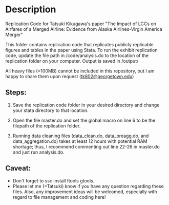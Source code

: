 # Description

Replication Code for Tatsuki Kikugawa's paper "The Impact of LCCs on Airfares of a Merged Airline:
Evidence from Alaska Airlines-Virgin America Merger"

This folder contains replication code that replicates publicly replicable figures and tables in the paper using Stata. 
To run the exhibit replication code, update the file path in /code/analysis.do to the location of the replication folder on your computer. Output is saved in /output/

All heavy files (>100MB) cannot be included in this repository, but I am happy to share them upon request (tk802@georgetown.edu)


## Steps:

1. Save the replication code folder in your desired directory and change your stata directory to that location.

2. Open the file master.do and set the global macro on line 6 to be the filepath of the replication folder.

3. Running data cleaning files (data_clean.do, data_preagg.do, and data_aggregation.do) takes at least 12 hours with potential RAM shortage; thus, I recommend commenting out line 22-26 in master.do and just run analysis.do.


## Caveat:
* Don't forget to ssc install ftools gtools.
* Please let me (=Tatsuki) know if you have any question regarding these files. Also, any improvement ideas will be welcomed, especially with regard to file management and coding here!
